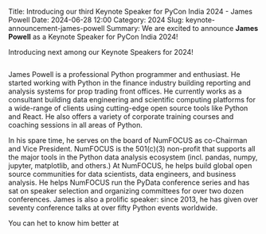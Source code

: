 Title: Introducing our third Keynote Speaker for PyCon India 2024 - James Powell
Date: 2024-06-28 12:00
Category: 2024
Slug: keynote-announcement-james-powell
Summary: We are excited to announce **James Powell** as a Keynote Speaker for PyCon India 2024!

Introducing next among our Keynote Speakers for 2024!

<p align="center" data-aos="fade-right"  data-aos-duration="1000">
    <img src="/blog/images/2024/keynote-james-powell.jpg" alt="" class="img-fluid" style="border-radius: 10%; max-height: 350px;">
</p>

James Powell is a professional Python programmer and enthusiast. He started working with Python in the finance industry building reporting and analysis systems for prop trading front offices. He currently works as a consultant building data engineering and scientific computing platforms for a wide-range of clients using cutting-edge open source tools like Python and React. He also offers a variety of corporate training courses and coaching sessions in all areas of
Python.

In his spare time, he serves on the board of NumFOCUS as co-Chairman and Vice President. NumFOCUS is the 501(c)(3) non-profit that supports all the major tools in the Python data analysis ecosystem (incl. pandas, numpy, jupyter, matplotlib, and others.) At NumFOCUS, he helps build global open source communities for data scientists, data engineers, and business analysis. He helps NumFOCUS run the PyData conference series and has sat on speaker selection and organizing committees for over two dozen conferences. James is also a prolific speaker: since 2013, he has given over seventy conference talks at
over fifty Python events worldwide.

You can het to know him better at 
